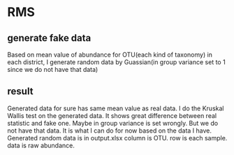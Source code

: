 # RMS
## generate fake data
Based on mean value of abundance for OTU(each kind of taxonomy) in each district, I generate random data by Guassian(in group variance set to 1 since we do not have that data)
## result
Generated data for sure has same mean value as real data.
I do the Kruskal Wallis test on the generated data. It shows great difference between real statistic and fake one. Maybe in group variance is set wrongly. But we do not have that data. It is what I can do for now based on the data I have.
Generated random data is in output.xlsx
column is OTU.
row is each sample.
data is raw abundance.
